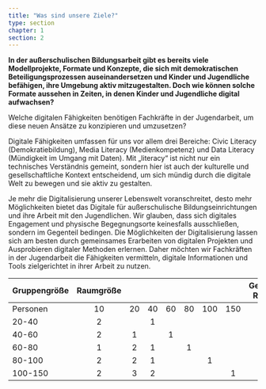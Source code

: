 ```yaml
---
title: "Was sind unsere Ziele?"
type: section
chapter: 1
section: 2
---
```

<strong>In der außerschulischen Bildungsarbeit gibt es bereits viele Modellprojekte,
Formate und Konzepte, die sich mit demokratischen
Beteiligungsprozessen auseinandersetzen und Kinder und Jugendliche
befähigen, ihre Umgebung aktiv mitzugestalten. Doch
wie können solche Formate aussehen in Zeiten, in denen Kinder
und Jugendliche digital aufwachsen?</strong>

Welche digitalen Fähigkeiten benötigen Fachkräfte in der Jugendarbeit, um diese neuen Ansätze zu konzipieren und umzusetzen?

Digitale Fähigkeiten umfassen für uns vor allem drei Bereiche: Civic Literacy (Demokratiebildung), Media Literacy (Medienkompetenz)
und Data Literacy (Mündigkeit im Umgang mit Daten). Mit „literacy“ ist nicht nur ein technisches Verständnis gemeint, sondern hier ist auch der kulturelle und gesellschaftliche Kontext entscheidend, um sich mündig durch die digitale Welt zu bewegen und sie aktiv zu gestalten.

Je mehr die Digitalisierung unserer Lebenswelt voranschreitet, desto mehr Möglichkeiten bietet das Digitale für außerschulische
Bildungseinrichtungen und ihre Arbeit mit den Jugendlichen. Wir glauben, dass sich digitales Engagement und physische
Begegnungsorte keinesfalls ausschließen, sondern im Gegenteil bedingen. Die Möglichkeiten der Digitalisierung lassen sich am besten durch gemeinsames Erarbeiten von digitalen Projekten und Ausprobieren digitaler Methoden erlernen. Daher möchten wir Fachkräften in der Jugendarbeit die Fähigkeiten vermitteln, digitale Informationen und Tools zielgerichtet in ihrer
Arbeit zu nutzen.

<table>
  <thead>
    <tr>
      <th>Gruppengröße</th>
      <th style="text-align: center">Raumgröße</th>
      <th style="text-align: center">&nbsp;</th>
      <th style="text-align: center">&nbsp;</th>
      <th style="text-align: center">&nbsp;</th>
      <th style="text-align: center">&nbsp;</th>
      <th style="text-align: center">&nbsp;</th>
      <th style="text-align: center">&nbsp;</th>
      <th style="text-align: center">Gesamt-Räume</th>
    </tr>
  </thead>
  <tbody>
    <tr>
      <td>Personen</td>
      <td style="text-align: center">10</td>
      <td style="text-align: center">20</td>
      <td style="text-align: center">40</td>
      <td style="text-align: center">60</td>
      <td style="text-align: center">80</td>
      <td style="text-align: center">100</td>
      <td style="text-align: center">150</td>
      <td style="text-align: center">&nbsp;</td>
    </tr>
    <tr>
      <td>20-40</td>
      <td style="text-align: center">2</td>
      <td style="text-align: center">&nbsp;</td>
      <td style="text-align: center">1</td>
      <td style="text-align: center">&nbsp;</td>
      <td style="text-align: center">&nbsp;</td>
      <td style="text-align: center">&nbsp;</td>
      <td style="text-align: center">&nbsp;</td>
      <td style="text-align: center">3</td>
    </tr>
    <tr>
      <td>40-60</td>
      <td style="text-align: center">2</td>
      <td style="text-align: center">1</td>
      <td style="text-align: center">&nbsp;</td>
      <td style="text-align: center">1</td>
      <td style="text-align: center">&nbsp;</td>
      <td style="text-align: center">&nbsp;</td>
      <td style="text-align: center">&nbsp;</td>
      <td style="text-align: center">4</td>
    </tr>
    <tr>
      <td>60-80</td>
      <td style="text-align: center">1</td>
      <td style="text-align: center">2</td>
      <td style="text-align: center">1</td>
      <td style="text-align: center">&nbsp;</td>
      <td style="text-align: center">1</td>
      <td style="text-align: center">&nbsp;</td>
      <td style="text-align: center">&nbsp;</td>
      <td style="text-align: center">5</td>
    </tr>
    <tr>
      <td>80-100</td>
      <td style="text-align: center">2</td>
      <td style="text-align: center">2</td>
      <td style="text-align: center">1</td>
      <td style="text-align: center">&nbsp;</td>
      <td style="text-align: center">&nbsp;</td>
      <td style="text-align: center">1</td>
      <td style="text-align: center">&nbsp;</td>
      <td style="text-align: center">6</td>
    </tr>
    <tr>
      <td>100-150</td>
      <td style="text-align: center">2</td>
      <td style="text-align: center">3</td>
      <td style="text-align: center">2</td>
      <td style="text-align: center">&nbsp;</td>
      <td style="text-align: center">&nbsp;</td>
      <td style="text-align: center">&nbsp;</td>
      <td style="text-align: center">1</td>
      <td style="text-align: center">8</td>
    </tr>
  </tbody>
</table>